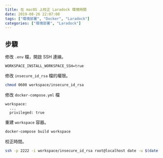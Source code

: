 ```yaml
---
title: 在 macOS 上校正 Laradock 環境時間
date: 2019-08-26 22:07:08
tags: ["環境部署", "Docker", "Laradock"]
categories: ["環境部署", "Laradock"]
---
```


## 步驟

修改 `.env` 檔，開啟 SSH 連線。

```ENV
WORKSPACE_INSTALL_WORKSPACE_SSH=true
```

修改 `insecure_id_rsa` 檔的權限。

```BASH
chmod 0600 workspace/insecure_id_rsa
```

修改 `docker-compose.yml` 檔

```YML
workspace:
  ...
  privileged: true
```

重建 `workspace` 容器。

```BASH
docker-compose build workspace
```

校正時間。

```BASH
ssh -p 2222 -i workspace/insecure_id_rsa root@localhost date -u $(date +%m%d%H%M%Y)
```

